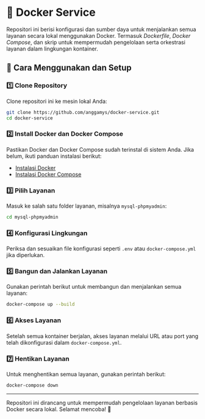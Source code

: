 # 🚀 Docker Service

Repositori ini berisi konfigurasi dan sumber daya untuk menjalankan semua layanan secara lokal menggunakan Docker. Termasuk _Dockerfile_, _Docker Compose_, dan skrip untuk mempermudah pengelolaan serta orkestrasi layanan dalam lingkungan kontainer.

## 📌 Cara Menggunakan dan Setup

### 1️⃣ Clone Repository

Clone repositori ini ke mesin lokal Anda:

```bash
git clone https://github.com/anggamys/docker-service.git
cd docker-service
```

### 2️⃣ Install Docker dan Docker Compose

Pastikan Docker dan Docker Compose sudah terinstal di sistem Anda. Jika belum, ikuti panduan instalasi berikut:

- [Instalasi Docker](https://docs.docker.com/get-docker/)
- [Instalasi Docker Compose](https://docs.docker.com/compose/install/)

### 3️⃣ Pilih Layanan

Masuk ke salah satu folder layanan, misalnya `mysql-phpmyadmin`:

```bash
cd mysql-phpmyadmin
```

### 4️⃣ Konfigurasi Lingkungan

Periksa dan sesuaikan file konfigurasi seperti `.env` atau `docker-compose.yml` jika diperlukan.

### 5️⃣ Bangun dan Jalankan Layanan

Gunakan perintah berikut untuk membangun dan menjalankan semua layanan:

```bash
docker-compose up --build
```

### 6️⃣ Akses Layanan

Setelah semua kontainer berjalan, akses layanan melalui URL atau port yang telah dikonfigurasi dalam `docker-compose.yml`.

### 7️⃣ Hentikan Layanan

Untuk menghentikan semua layanan, gunakan perintah berikut:

```bash
docker-compose down
```

---

Repositori ini dirancang untuk mempermudah pengelolaan layanan berbasis Docker secara lokal. Selamat mencoba! 🚀
